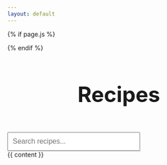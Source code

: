 ```yaml
---
layout: default
---
```

<!-- <script>
  // Import recipes from a JavaScript file
  {% assign recipes = site.recipes | jsonify %}
  console.log(recipes);
//   const recipes = [
//     { 
//         name: "Chicken Curry", 
//         url: "/recipes/chicken-curry", 
//         category:"indian" 
//     },
//     { 
//         name: "Paneer Tikka", 
//         url: "/recipes/paneer-tikka" ,
//         category: ["indian", "vegetarian", "main-dish"]
//     },
//     { 
//         name: "Sushi", 
//         url: "/recipes/sushi", 
//         category:"asian" 
//     },
//     { 
//         name: "Pad Thai", 
//         url: "/recipes/pad-thai" , 
//         category:"asian"
//     },
//     { 
//         name: "Spaghetti Bolognese", 
//         url: "/recipes/spaghetti-bolognese" ,
//         category: "italian"
//     },
//     { 
//         name: "Tacos", 
//         url: "/recipes/tacos" ,
//         category: "mexican"}
//     ];

  function showSuggestions(query) {
    const suggestionsList = document.getElementById('suggestions');
    suggestionsList.innerHTML = ''; // Clear previous suggestions

    if (query.length === 0) return;

    const suggestions = recipes.filter(recipe => recipe.name.toLowerCase().includes(query.toLowerCase()));

    suggestions.forEach(suggestion => {
      const li = document.createElement('li');
      li.textContent = suggestion.name;
      li.onclick = () => {
        window.location.href = suggestion.url;  // Redirect to recipe page
      };
      suggestionsList.appendChild(li);
    });
  }
</script> -->


<script type="module">
  import { recipes } from '/assets/js/recipes_list.js';
  
  // Ensure the function is scoped properly
  document.addEventListener('DOMContentLoaded', () => {
    function showSuggestions(query) {
      const suggestionsList = document.getElementById('suggestions');
      suggestionsList.innerHTML = ''; // Clear previous suggestions

      if (query.length === 0) return;

      const suggestions = recipes.filter(recipe => recipe.name.toLowerCase().includes(query.toLowerCase()));

      suggestions.forEach(suggestion => {
        const li = document.createElement('li');
        li.textContent = suggestion.name;
        li.onclick = () => {
          window.location.href = suggestion.url;  // Redirect to recipe page
        };
        suggestionsList.appendChild(li);
      });
    }

    document.getElementById('search-bar').addEventListener('input', (event) => {
      showSuggestions(event.target.value);
    });
  });
</script>

{% if page.js %}
<script src="{{ '/assets/js/' | relative_url }}{{ page.js }}"></script>
{% endif %}

<header>
  <h1 style="text-align: center; font-size: 48px; font-weight: bold;">Recipes</h1>
</header>

<div class="search-container">
  <input type="text" id="search-bar" placeholder="Search recipes...">
  <ul id="suggestions" class="suggestions-list"></ul>
</div>




<!-- {% if page.js %}
<script src="/assets/js/{{ page.js }}"></script>
{% endif %}

<header>
  <h1 style="text-align: center; font-size: 48px; font-weight: bold;">Recipes</h1>
</header>

<div class="search-container">
  <input type="text" id="search-bar" placeholder="Search recipes..." oninput="showSuggestions(this.value)">
  <ul id="suggestions" class="suggestions-list"></ul>
</div> -->

<main>
  {{ content }}
</main>

<style>
  .search-container {
    position: relative;
    width: 300px;
  }

  #search-bar {
    width: 100%;
    padding: 10px;
    font-size: 16px;
  }

  .suggestions-list {
    position: absolute;
    top: 100%;
    left: 0;
    width: 100%;
    background: white;
    border: 1px solid #ddd;
    list-style: none;
    padding: 0;
    margin: 0;
    z-index: 10;
  }

  .suggestions-list li {
    padding: 10px;
    cursor: pointer;
  }

  .suggestions-list li:hover {
    background-color: #f0f0f0;
  }
</style>
